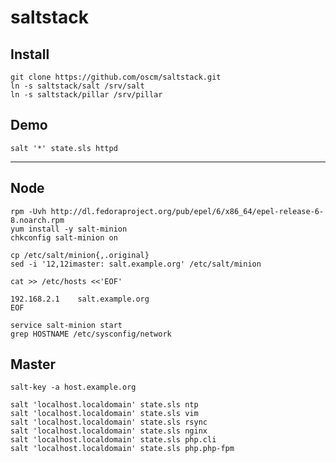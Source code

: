 saltstack
=========

Install
-------
    git clone https://github.com/oscm/saltstack.git
    ln -s saltstack/salt /srv/salt
    ln -s saltstack/pillar /srv/pillar

Demo
----
    salt '*' state.sls httpd
    
- - -

Node
----
    rpm -Uvh http://dl.fedoraproject.org/pub/epel/6/x86_64/epel-release-6-8.noarch.rpm
    yum install -y salt-minion
    chkconfig salt-minion on

    cp /etc/salt/minion{,.original}
    sed -i '12,12imaster: salt.example.org' /etc/salt/minion

    cat >> /etc/hosts <<'EOF'
    
    192.168.2.1    salt.example.org
    EOF

    service salt-minion start
    grep HOSTNAME /etc/sysconfig/network

Master
------
    salt-key -a host.example.org

    salt 'localhost.localdomain' state.sls ntp
    salt 'localhost.localdomain' state.sls vim
    salt 'localhost.localdomain' state.sls rsync
    salt 'localhost.localdomain' state.sls nginx
    salt 'localhost.localdomain' state.sls php.cli
    salt 'localhost.localdomain' state.sls php.php-fpm
